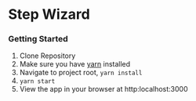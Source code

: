 # Step Wizard

### Getting Started

1.  Clone Repository
2.  Make sure you have [yarn](https://yarnpkg.com/en/docs/install#mac-stable) installed
3.  Navigate to project root, `yarn install`
4.  `yarn start`
5.  View the app in your browser at http:localhost:3000
